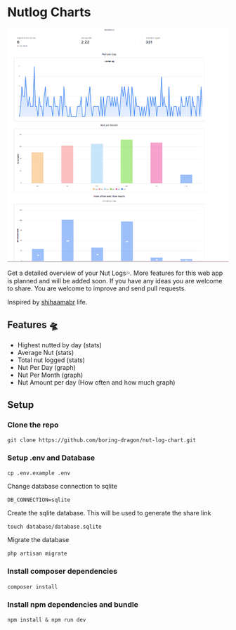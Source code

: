 # Nutlog Charts

![screenshot](screen.PNG)

Get a detailed overview of your Nut Logs💦. More features for this web app is planned and will be added soon. If you have any ideas you are welcome to share. 
You are welcome to improve and send pull requests.

Inspired by [shihaamabr](https://github.com/shihaamabr) life.

## Features 🛸

- Highest nutted by day (stats)
- Average Nut (stats)
- Total nut logged (stats)
- Nut Per Day (graph)
- Nut Per Month (graph)
- Nut Amount per day (How often and how much graph)

## Setup

### Clone the repo 

```
git clone https://github.com/boring-dragon/nut-log-chart.git
```

### Setup .env and Database

```
cp .env.example .env
```
Change database connection to sqlite
```
DB_CONNECTION=sqlite
```
Create the sqlite database. This will be used to generate the share link
```
touch database/database.sqlite
```
Migrate the database
```
php artisan migrate
```

### Install composer dependencies

```
composer install
```

### Install npm dependencies and bundle

```
npm install & npm run dev
```
